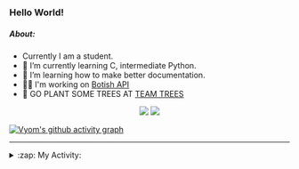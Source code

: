 ### Hello World!

##### About:
- Currently I am a student.
- 🌱 I’m currently learning C, intermediate Python.
- 🌱 I’m learning how to make better documentation.
- 👨‍💻 I'm working on [Botish API](https://github.com/Vyvy-vi/api)
- 🌱 GO PLANT SOME TREES AT [TEAM TREES](https://teamtrees.org/)

<p align="center">
  <a href="https://twitter.com/Vyvy_viM"><img target="_blank" src="https://img.shields.io/badge/twitter%20@Vyvy_viM-0D95E8?style=for-the-badge&logo=twitter&logoColor=white"/></a> 
  <a href="https://vyvy-vi.github.io/portfolio"><img target="_blank" src="https://img.shields.io/badge/-I_love_open_source-green?style=for-the-badge&logo=github&logoColor=black"/></a> 
</p>

[![Vyom's github activity graph](https://activity-graph.herokuapp.com/graph?username=Vyvy-vi)](https://github.com/ashutosh00710/github-readme-activity-graph)

---
<details>
  <summary>:zap: My Activity:</summary>
  
<!--START_SECTION:waka-->
![Code Time](http://img.shields.io/badge/Code%20Time-669%20hrs%2040%20mins-blue)

**I'm a Night 🦉** 

```text
🌞 Morning    49 commits     ██░░░░░░░░░░░░░░░░░░░░░░░   8.57% 
🌆 Daytime    138 commits    ██████░░░░░░░░░░░░░░░░░░░   24.13% 
🌃 Evening    178 commits    ███████░░░░░░░░░░░░░░░░░░   31.12% 
🌙 Night      207 commits    █████████░░░░░░░░░░░░░░░░   36.19%

```
📅 **I'm Most Productive on Sunday** 

```text
Monday       58 commits     ██░░░░░░░░░░░░░░░░░░░░░░░   10.14% 
Tuesday      97 commits     ████░░░░░░░░░░░░░░░░░░░░░   16.96% 
Wednesday    88 commits     ███░░░░░░░░░░░░░░░░░░░░░░   15.38% 
Thursday     71 commits     ███░░░░░░░░░░░░░░░░░░░░░░   12.41% 
Friday       58 commits     ██░░░░░░░░░░░░░░░░░░░░░░░   10.14% 
Saturday     66 commits     ███░░░░░░░░░░░░░░░░░░░░░░   11.54% 
Sunday       134 commits    █████░░░░░░░░░░░░░░░░░░░░   23.43%

```


📊 **This Week I Spent My Time On** 

```text
🔥 Editors: 
Vim                      6 hrs 39 mins       █████████████░░░░░░░░░░░░   53.4% 
VS Code                  5 hrs 48 mins       ███████████░░░░░░░░░░░░░░   46.6%

🐱‍💻 Projects: 
file-utils               4 hrs 37 mins       █████████░░░░░░░░░░░░░░░░   37.12% 
faceapp-backend          3 hrs 49 mins       ███████░░░░░░░░░░░░░░░░░░   30.7% 
Unknown Project          1 hr 32 mins        ███░░░░░░░░░░░░░░░░░░░░░░   12.39% 
praise_backend_js        41 mins             █░░░░░░░░░░░░░░░░░░░░░░░░   5.6% 
discord-bot-assignment-1.38 mins             █░░░░░░░░░░░░░░░░░░░░░░░░   5.09%

```


 Last Updated on 17/03/2022 23:04:19 UTC
<!--END_SECTION:waka-->
</details>
